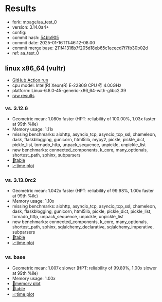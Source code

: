 # Results

- fork: mpage/aa_test_0
- version: 3.14.0a4+
- config: 
- commit hash: [54bb905](https://github.com/mpage/cpython/commit/54bb905)
- commit date: 2025-01-16T11:46:12-08:00
- commit merge base: [211f41316b7f205d18eb65c1ececd7f7fb30b02d](https://github.com/python/cpython/commit/211f41316b7f205d18eb65c1ececd7f7fb30b02d)
- ref: aa_test_0

## linux x86_64 (vultr)

- [GitHub Action run](https://github.com/facebookexperimental/free-threading-benchmarking/actions/runs/12816541437)
- cpu model: Intel(R) Xeon(R) E-2286G CPU @ 4.00GHz
- platform: Linux-6.8.0-45-generic-x86_64-with-glibc2.39
- [raw results](bm-20250116-vultr-x86_64-mpage-aa_test_0-3.14.0a4%2B-54bb905.json)

### vs. 3.12.6

- Geometric mean: 1.080x faster (HPT: reliability of 100.00%, 1.03x faster at 99th %ile)
- Memory usage: 1.11x
- missing benchmarks: aiohttp, asyncio_tcp, asyncio_tcp_ssl, chameleon, dask, flaskblogging, gunicorn, html5lib, mypy2, pickle, pickle_dict, pickle_list, tornado_http, unpack_sequence, unpickle, unpickle_list
- new benchmarks: connected_components, k_core, many_optionals, shortest_path, sphinx, subparsers
- [📄table](bm-20250116-vultr-x86_64-mpage-aa_test_0-3.14.0a4%2B-54bb905-vs-3.12.6.md)
- [📈time plot](bm-20250116-vultr-x86_64-mpage-aa_test_0-3.14.0a4%2B-54bb905-vs-3.12.6.svg)

### vs. 3.13.0rc2

- Geometric mean: 1.042x faster (HPT: reliability of 99.98%, 1.00x faster at 99th %ile)
- Memory usage: 1.10x
- missing benchmarks: aiohttp, asyncio_tcp, asyncio_tcp_ssl, chameleon, dask, flaskblogging, gunicorn, html5lib, pickle, pickle_dict, pickle_list, tornado_http, unpack_sequence, unpickle, unpickle_list
- new benchmarks: connected_components, k_core, many_optionals, shortest_path, sphinx, sqlalchemy_declarative, sqlalchemy_imperative, subparsers
- [📄table](bm-20250116-vultr-x86_64-mpage-aa_test_0-3.14.0a4%2B-54bb905-vs-3.13.0rc2.md)
- [📈time plot](bm-20250116-vultr-x86_64-mpage-aa_test_0-3.14.0a4%2B-54bb905-vs-3.13.0rc2.svg)

### vs. base

- Geometric mean: 1.007x slower (HPT: reliability of 99.89%, 1.00x slower at 99th %ile)
- Memory usage: 1.00x
- [🧠memory plot](bm-20250116-vultr-x86_64-mpage-aa_test_0-3.14.0a4%2B-54bb905-vs-base-mem.svg)
- [📄table](bm-20250116-vultr-x86_64-mpage-aa_test_0-3.14.0a4%2B-54bb905-vs-base.md)
- [📈time plot](bm-20250116-vultr-x86_64-mpage-aa_test_0-3.14.0a4%2B-54bb905-vs-base.svg)

